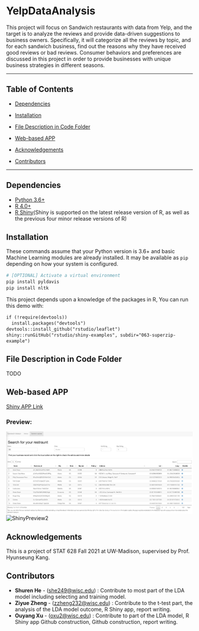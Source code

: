 # YelpDataAnalysis
This project will focus on Sandwich restaurants with data from Yelp, and the target is to analyze the reviews and provide data-driven suggestions to business owners. Specifically, it will categorize all the reviews by topic, and for each sandwich business, find out the reasons why they have received good reviews or bad reviews. Consumer behaviors and preferences are discussed in this project in order to provide businesses with unique business strategies in different seasons.
<!-- *** -->
<!-- Group 5, Module 3, YelpDataAnalysis -->
***

## Table of Contents
  - [Dependencies](#dependencies)

  - [Installation](#installation)

  - [File Description in Code Folder](#file-description-in-code-folder)

  - [Web-based APP](#web-based-app)
  
  - [Acknowledgements](#acknowledgements)

  
  - [Contributors](#contributors)


***
## Dependencies
- [Python 3.6+](https://www.python.org/)
- [R 4.0+](https://www.r-project.org/)
- [R Shiny](https://github.com/rstudio/shiny)(Shiny is supported on the latest release version of R, as well as the previous four minor release versions of R)



## Installation
These commands assume that your Python version is 3.6+ and basic Machine Learning modules are already installed.
It may be available as `pip` depending on how your system is configured.
```bash
# [OPTIONAL] Activate a virtual environment
pip install pyldavis
pip install nltk
```
This project depends upon a knowledge of  the packages in R, You can run this demo with:
```
if (!require(devtools))
  install.packages("devtools")
devtools::install_github("rstudio/leaflet")
shiny::runGitHub("rstudio/shiny-examples", subdir="063-superzip-example")
```


## File Description in Code Folder
TODO
<!-- - Folder BodyfatShiny - Code for Shiny App of body fat calculator based on final model. -->

<!-- - [Data Preprocessing.R](Code/Data%20Preprocessing.R) - R code for data cleaning on Bodyfat.csv. -->
<!-- - [Model Selection and Diagnostics.R](Code/Model%20Selection%20and%20Diagnostics.R) - R code for model building, selection based on cleaned data and diagnostics for the selected model. --> 
<!-- - [Summary.pdf](Summary.pdf) - A two-page .pdf file of the summary of the whole project, including the description of project process and conclusions. -->
<!-- - [Presentation.pdf](Presentation.pdf) - A .pdf file of the slides we used in presentation. -->

## Web-based APP

[Shiny APP Link](https://ouyangxu.shinyapps.io/YelpShiny/)

### Preview:
![ShinyPreview1](image/YelpShinyPreview1.png)
![ShinyPreview2](image/YelpShinyPreview2.png)
## Acknowledgements
This is a project of STAT 628 Fall 2021 at UW-Madison, supervised by Prof. Hyunseung Kang.


## Contributors
- **Shuren He** - (she249@wisc.edu) : Contribute to most part of the LDA model including selecting and training model.
- **Ziyue Zheng** - (zzheng232@wisc.edu) : Contribute to the t-test part, the analysis of the LDA model outcome, R Shiny app, report writing.
- **Ouyang Xu** - (oxu2@wisc.edu) : Contribute to part of the LDA model, R Shiny app Github construction, Github construction, report writing.


